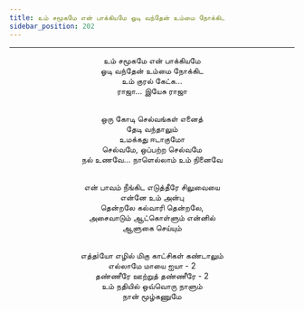 ```yaml
---
title: உம் சமூகமே என் பாக்கியமே ஓடி வந்தேன் உம்மை நோக்கிட
sidebar_position: 202
---
```


---
<center>
உம் சமூகமே என் பாக்கியமே<br/>
ஓடி வந்தேன் உம்மை நோக்கிட<br/>
உம் குரல் கேட்க...<br/>
ராஜா... இயேசு ராஜா<br/><br/>

ஒரு கோடி செல்வங்கள் எனைத்<br/>
தேடி வந்தாலும்<br/>
உமக்கது ஈடாகுமோ<br/>
செல்வமே, ஒப்பற்ற செல்வமே<br/>
நல் உணவே... நாளெல்லாம் உம் நினைவே<br/><br/>

என் பாவம் நீங்கிட எடுத்தீரே சிலுவையை<br/>
என்னே உம் அன்பு<br/>
தென்றலே கல்வாரி தென்றலே,<br/>
அசைவாடும் ஆட்கொள்ளும் என்னில்<br/>
ஆளுகை செய்யும்<br/><br/>

எத்தiயோ எழில் மிகு காட்சிகள் கண்டாலும்<br/>
எல்லாமே மாயை ஐயா - 2<br/>
தண்ணீரே ஊற்றுத் தண்ணீரே - 2<br/>
உம் நதியில் ஒவ்வொரு நாளும்<br/>
நான் மூழ்கணுமே
</center>